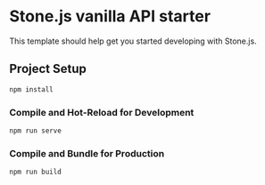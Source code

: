 # Stone.js vanilla API starter

This template should help get you started developing with Stone.js.

## Project Setup

```sh
npm install
```

### Compile and Hot-Reload for Development

```sh
npm run serve
```

### Compile and Bundle for Production

```sh
npm run build
```
